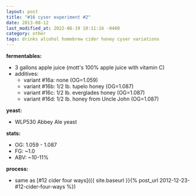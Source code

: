 ```yaml
---
layout: post
title: "#16 cyser experiment #2"
date: 2013-08-12
last_modified_at: 2022-06-19 10:11:16 -0400
category: other
tags: drinks alcohol homebrew cider honey cyser variations
---
```

**fermentables:**
* 3 gallons apple juice (mott's 100% apple juice with vitamin C)
* additives:
  * variant #16a: none (OG=1.059)
  * variant #16b: 1/2 lb. tupelo honey (OG=1.087)
  * variant #16c: 1/2 lb. everglades honey (OG=1.087)
  * variant #16d: 1/2 lb. honey from Uncle John (OG=1.087)

**yeast:**
* WLP530 Abbey Ale yeast

**stats:**
* OG: 1.059 - 1.087
* FG: ~1.0
* ABV: ~10-11%

**process:**
* same as [#12 cider four ways]({{ site.baseurl }}{% post_url 2012-12-23-#12-cider-four-ways %})
